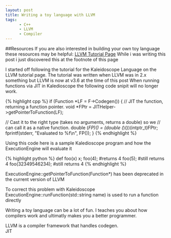 ```yaml
---
layout: post
title: Writing a toy language with LLVM
tags:
      - C++
      - LLVM
      - Compiler
---
```


##Resources
If you are also interested in building your own toy language these resources may be helpful:
[LLVM Tutorial Page](http://llvm.org/docs/tutorial/)
While i was writing this post i just discovered this at the footnote of this page

I started off following the tutorial for the Kaleidoscope Language on the LLVM tutorial page.
The tutorial was written when LLVM was in 2.x something but LLVM is now at v3.6 at the time of this post
When running functions via JIT in Kaledioscope the following code snipit will no longer work.

{% highlight cpp %}
if (Function *LF = F->Codegen()) {
  // JIT the function, returning a function pointer.
  void *FPtr = JITHelper->getPointerToFunction(LF);

  // Cast it to the right type (takes no arguments, returns a double) so we
  // can call it as a native function.
  double (*FP)() = (double (*)())(intptr_t)FPtr;
  fprintf(stderr, "Evaluated to %f\n", FP());
}
{% endhighlight %}

Using this code here is a sample Kaledioscope program and how the ExecutionEngine will evaluate it

{% highlight python %}
def foo(x) x;
foo(4); #returns 4
foo(5); #still returns 4
foo(32349546234); #still returns 4
{% endhighlight %}

ExecutionEngine::getPointerToFunction(Function*) has been deprecated in the current version of LLVM

To correct this problem with Kaleidoscope ExecutionEngine::runFunction(std::string name) is used to run a function directly

Writing a toy language can be a lot of fun.  I teaches you about how compilers work and ultimatly makes you a better programmer.

LLVM is a compiler framework that handles codegen.  
JIT
